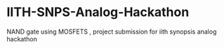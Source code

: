 # IITH-SNPS-Analog-Hackathon
NAND gate using MOSFETS , project submission for iith synopsis analog hackathon 
